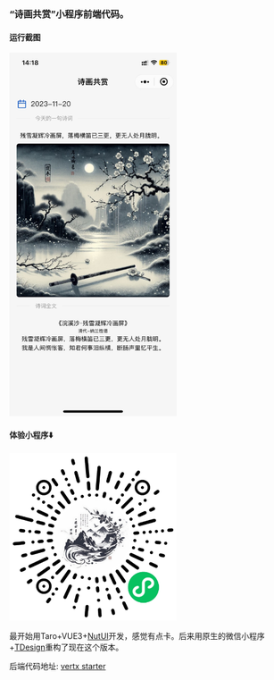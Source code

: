 ### “诗画共赏”小程序前端代码。
#### 运行截图
<img src="./assets/screen_shot.jpeg" alt="诗画共赏" width=300px/>

#### 体验小程序⬇️
<img src="./assets/gh_71c17530cffe_1280.jpg" alt="诗画共赏" width=300px/>

最开始用Taro+VUE3+[NutUI](https://nutui.jd.com/taro/vue/4x/#/zh-CN/guide/intro)开发，感觉有点卡。后来用原生的微信小程序+[TDesign](https://tdesign.tencent.com/miniprogram/overview)重构了现在这个版本。

后端代码地址: [vertx starter](https://github.com/yangchuang/vertx-starter)